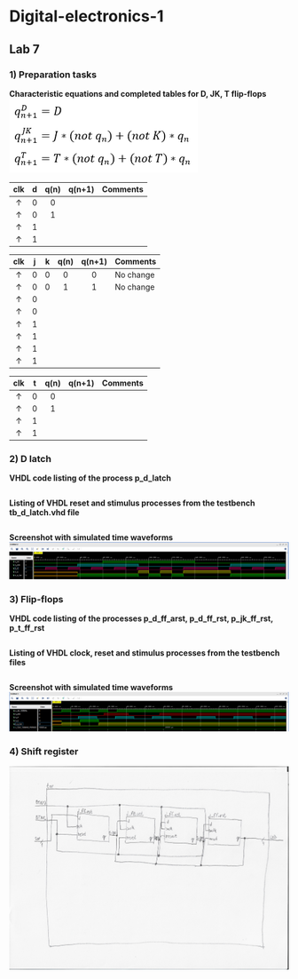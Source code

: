# Digital-electronics-1
## Lab 7
### 1) Preparation tasks
**Characteristic equations and completed tables for D, JK, T flip-flops**
![equations](images/equations.png)

 | **clk** | **d** | **q(n)** | **q(n+1)** | **Comments** |
   | :-: | :-: | :-: | :-: | :-- |
   | ↑ | 0 | 0 |  |  |
   | ↑ | 0 | 1 |  |  |
   | ↑ | 1 |  |  |  |
   | ↑ | 1 |  |  |  |

   | **clk** | **j** | **k** | **q(n)** | **q(n+1)** | **Comments** |
   | :-: | :-: | :-: | :-: | :-: | :-- |
   | ↑ | 0 | 0 | 0 | 0 | No change |
   | ↑ | 0 | 0 | 1 | 1 | No change |
   | ↑ | 0 |  |  |  |  |
   | ↑ | 0 |  |  |  |  |
   | ↑ | 1 |  |  |  |  |
   | ↑ | 1 |  |  |  |  |
   | ↑ | 1 |  |  |  |  |
   | ↑ | 1 |  |  |  |  |

   | **clk** | **t** | **q(n)** | **q(n+1)** | **Comments** |
   | :-: | :-: | :-: | :-: | :-- |
   | ↑ | 0 | 0 |  |  |
   | ↑ | 0 | 1 |  |  |
   | ↑ | 1 |  |  |  |
   | ↑ | 1 |  |  |  |

### 2) D latch
**VHDL code listing of the process p_d_latch**
```vhdl

```

**Listing of VHDL reset and stimulus processes from the testbench tb_d_latch.vhd file**
```vhdl

```

**Screenshot with simulated time waveforms**
![Simulation](images/simulation.png)

### 3) Flip-flops
**VHDL code listing of the processes p_d_ff_arst, p_d_ff_rst, p_jk_ff_rst, p_t_ff_rst**
```vhdl

```

**Listing of VHDL clock, reset and stimulus processes from the testbench files**
```vhdl

```

**Screenshot with simulated time waveforms**
![Simulation](images/simulation2.png)

### 4) Shift register
![schematic](images/schematic.png)


